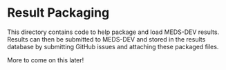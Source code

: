# Result Packaging

This directory contains code to help package and load MEDS-DEV results. Results can then be submitted to
MEDS-DEV and stored in the results database by submitting GitHub issues and attaching these packaged files.

More to come on this later!
